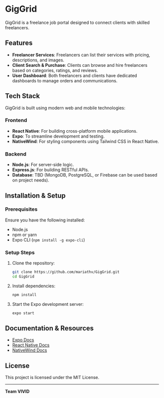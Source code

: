# GigGrid

GigGrid is a freelance job portal designed to connect clients with skilled freelancers.

## Features
- **Freelancer Services**: Freelancers can list their services with pricing, descriptions, and images.
- **Client Search & Purchase**: Clients can browse and hire freelancers based on categories, ratings, and reviews.
- **User Dashboard**: Both freelancers and clients have dedicated dashboards to manage orders and communications.

## Tech Stack
GigGrid is built using modern web and mobile technologies:

### Frontend
- **React Native**: For building cross-platform mobile applications.
- **Expo**: To streamline development and testing.
- **NativeWind**: For styling components using Tailwind CSS in React Native.

### Backend
- **Node.js**: For server-side logic.
- **Express.js**: For building RESTful APIs.
- **Database**: TBD (MongoDB, PostgreSQL, or Firebase can be used based on project needs).

## Installation & Setup
### Prerequisites
Ensure you have the following installed:
- Node.js
- npm or yarn
- Expo CLI (`npm install -g expo-cli`)

### Setup Steps
1. Clone the repository:
   ```sh
   git clone https://github.com/mariathv/GigGrid.git
   cd GigGrid
   ```
2. Install dependencies:
   ```sh
   npm install
   ```
3. Start the Expo development server:
   ```sh
   expo start
   ```

## Documentation & Resources
- [Expo Docs](https://docs.expo.dev/)
- [React Native Docs](https://reactnative.dev/docs/getting-started)
- [NativeWind Docs](https://www.nativewind.dev/)


## License
This project is licensed under the MIT License.

---
**Team VIVID**
